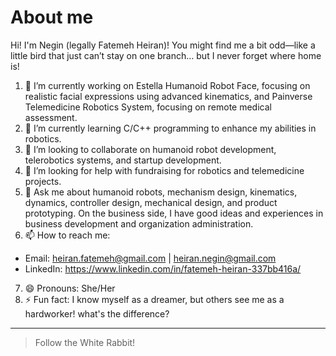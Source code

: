 # About me

Hi! I'm Negin (legally Fatemeh Heiran)! You might find me a bit odd—like a little bird that just can’t stay on one branch… but I never forget where home is!
1. 🔭 I’m currently working on Estella Humanoid Robot Face, focusing on realistic facial expressions using advanced kinematics, and Painverse Telemedicine Robotics System, focusing on remote medical assessment.
2. 🌱 I’m currently learning C/C++ programming to enhance my abilities in robotics.
3. 👯 I’m looking to collaborate on humanoid robot development, telerobotics systems, and startup development.
4. 🤔 I’m looking for help with fundraising for robotics and telemedicine projects.
5. 💬 Ask me about humanoid robots, mechanism design, kinematics, dynamics, controller design, mechanical design, and product prototyping. On the business side, I have good ideas and experiences in business development and organization administration.
6. 📫 How to reach me:
-  Email: heiran.fatemeh@gmail.com | heiran.negin@gmail.com
-  LinkedIn: https://www.linkedin.com/in/fatemeh-heiran-337bb416a/
7. 😄 Pronouns: She/Her
8. ⚡ Fun fact: I know myself as a dreamer, but others see me as a hardworker! what's the difference?
<!-- TO DO: add more details about me later -->
---
> Follow the White Rabbit!
